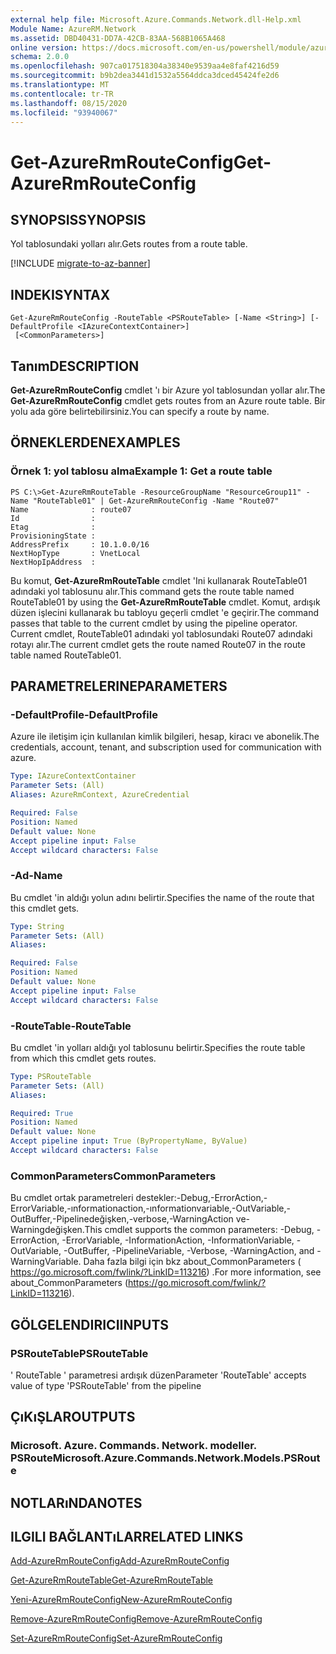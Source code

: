 ```yaml
---
external help file: Microsoft.Azure.Commands.Network.dll-Help.xml
Module Name: AzureRM.Network
ms.assetid: DBD40431-DD7A-42CB-83AA-568B1065A468
online version: https://docs.microsoft.com/en-us/powershell/module/azurerm.network/get-azurermrouteconfig
schema: 2.0.0
ms.openlocfilehash: 907ca017518304a38340e9539aa4e8faf4216d59
ms.sourcegitcommit: b9b2dea3441d1532a5564ddca3dced45424fe2d6
ms.translationtype: MT
ms.contentlocale: tr-TR
ms.lasthandoff: 08/15/2020
ms.locfileid: "93940067"
---
```

# <span data-ttu-id="1d7c1-101">Get-AzureRmRouteConfig</span><span class="sxs-lookup"><span data-stu-id="1d7c1-101">Get-AzureRmRouteConfig</span></span>

## <span data-ttu-id="1d7c1-102">SYNOPSIS</span><span class="sxs-lookup"><span data-stu-id="1d7c1-102">SYNOPSIS</span></span>
<span data-ttu-id="1d7c1-103">Yol tablosundaki yolları alır.</span><span class="sxs-lookup"><span data-stu-id="1d7c1-103">Gets routes from a route table.</span></span>

[!INCLUDE [migrate-to-az-banner](../../includes/migrate-to-az-banner.md)]

## <span data-ttu-id="1d7c1-104">INDEKI</span><span class="sxs-lookup"><span data-stu-id="1d7c1-104">SYNTAX</span></span>

```
Get-AzureRmRouteConfig -RouteTable <PSRouteTable> [-Name <String>] [-DefaultProfile <IAzureContextContainer>]
 [<CommonParameters>]
```

## <span data-ttu-id="1d7c1-105">Tanım</span><span class="sxs-lookup"><span data-stu-id="1d7c1-105">DESCRIPTION</span></span>
<span data-ttu-id="1d7c1-106">**Get-AzureRmRouteConfig** cmdlet 'ı bir Azure yol tablosundan yollar alır.</span><span class="sxs-lookup"><span data-stu-id="1d7c1-106">The **Get-AzureRmRouteConfig** cmdlet gets routes from an Azure route table.</span></span>
<span data-ttu-id="1d7c1-107">Bir yolu ada göre belirtebilirsiniz.</span><span class="sxs-lookup"><span data-stu-id="1d7c1-107">You can specify a route by name.</span></span>

## <span data-ttu-id="1d7c1-108">ÖRNEKLERDEN</span><span class="sxs-lookup"><span data-stu-id="1d7c1-108">EXAMPLES</span></span>

### <span data-ttu-id="1d7c1-109">Örnek 1: yol tablosu alma</span><span class="sxs-lookup"><span data-stu-id="1d7c1-109">Example 1: Get a route table</span></span>
```
PS C:\>Get-AzureRmRouteTable -ResourceGroupName "ResourceGroup11" -Name "RouteTable01" | Get-AzureRmRouteConfig -Name "Route07"
Name              : route07
Id                : 
Etag              : 
ProvisioningState : 
AddressPrefix     : 10.1.0.0/16
NextHopType       : VnetLocal
NextHopIpAddress  :
```

<span data-ttu-id="1d7c1-110">Bu komut, **Get-AzureRmRouteTable** cmdlet 'Ini kullanarak RouteTable01 adındaki yol tablosunu alır.</span><span class="sxs-lookup"><span data-stu-id="1d7c1-110">This command gets the route table named RouteTable01 by using the **Get-AzureRmRouteTable** cmdlet.</span></span>
<span data-ttu-id="1d7c1-111">Komut, ardışık düzen işlecini kullanarak bu tabloyu geçerli cmdlet 'e geçirir.</span><span class="sxs-lookup"><span data-stu-id="1d7c1-111">The command passes that table to the current cmdlet by using the pipeline operator.</span></span>
<span data-ttu-id="1d7c1-112">Current cmdlet, RouteTable01 adındaki yol tablosundaki Route07 adındaki rotayı alır.</span><span class="sxs-lookup"><span data-stu-id="1d7c1-112">The current cmdlet gets the route named Route07 in the route table named RouteTable01.</span></span>

## <span data-ttu-id="1d7c1-113">PARAMETRELERINE</span><span class="sxs-lookup"><span data-stu-id="1d7c1-113">PARAMETERS</span></span>

### <span data-ttu-id="1d7c1-114">-DefaultProfile</span><span class="sxs-lookup"><span data-stu-id="1d7c1-114">-DefaultProfile</span></span>
<span data-ttu-id="1d7c1-115">Azure ile iletişim için kullanılan kimlik bilgileri, hesap, kiracı ve abonelik.</span><span class="sxs-lookup"><span data-stu-id="1d7c1-115">The credentials, account, tenant, and subscription used for communication with azure.</span></span>

```yaml
Type: IAzureContextContainer
Parameter Sets: (All)
Aliases: AzureRmContext, AzureCredential

Required: False
Position: Named
Default value: None
Accept pipeline input: False
Accept wildcard characters: False
```

### <span data-ttu-id="1d7c1-116">-Ad</span><span class="sxs-lookup"><span data-stu-id="1d7c1-116">-Name</span></span>
<span data-ttu-id="1d7c1-117">Bu cmdlet 'in aldığı yolun adını belirtir.</span><span class="sxs-lookup"><span data-stu-id="1d7c1-117">Specifies the name of the route that this cmdlet gets.</span></span>

```yaml
Type: String
Parameter Sets: (All)
Aliases: 

Required: False
Position: Named
Default value: None
Accept pipeline input: False
Accept wildcard characters: False
```

### <span data-ttu-id="1d7c1-118">-RouteTable</span><span class="sxs-lookup"><span data-stu-id="1d7c1-118">-RouteTable</span></span>
<span data-ttu-id="1d7c1-119">Bu cmdlet 'in yolları aldığı yol tablosunu belirtir.</span><span class="sxs-lookup"><span data-stu-id="1d7c1-119">Specifies the route table from which this cmdlet gets routes.</span></span>

```yaml
Type: PSRouteTable
Parameter Sets: (All)
Aliases: 

Required: True
Position: Named
Default value: None
Accept pipeline input: True (ByPropertyName, ByValue)
Accept wildcard characters: False
```

### <span data-ttu-id="1d7c1-120">CommonParameters</span><span class="sxs-lookup"><span data-stu-id="1d7c1-120">CommonParameters</span></span>
<span data-ttu-id="1d7c1-121">Bu cmdlet ortak parametreleri destekler:-Debug,-ErrorAction,-ErrorVariable,-ınformationaction,-ınformationvariable,-OutVariable,-OutBuffer,-Pipelinedeğişken,-verbose,-WarningAction ve-Warningdeğişken.</span><span class="sxs-lookup"><span data-stu-id="1d7c1-121">This cmdlet supports the common parameters: -Debug, -ErrorAction, -ErrorVariable, -InformationAction, -InformationVariable, -OutVariable, -OutBuffer, -PipelineVariable, -Verbose, -WarningAction, and -WarningVariable.</span></span> <span data-ttu-id="1d7c1-122">Daha fazla bilgi için bkz about_CommonParameters ( https://go.microsoft.com/fwlink/?LinkID=113216) .</span><span class="sxs-lookup"><span data-stu-id="1d7c1-122">For more information, see about_CommonParameters (https://go.microsoft.com/fwlink/?LinkID=113216).</span></span>

## <span data-ttu-id="1d7c1-123">GÖLGELENDIRICI</span><span class="sxs-lookup"><span data-stu-id="1d7c1-123">INPUTS</span></span>

### <span data-ttu-id="1d7c1-124">PSRouteTable</span><span class="sxs-lookup"><span data-stu-id="1d7c1-124">PSRouteTable</span></span>
<span data-ttu-id="1d7c1-125">' RouteTable ' parametresi ardışık düzen</span><span class="sxs-lookup"><span data-stu-id="1d7c1-125">Parameter 'RouteTable' accepts value of type 'PSRouteTable' from the pipeline</span></span>

## <span data-ttu-id="1d7c1-126">ÇıKıŞLAR</span><span class="sxs-lookup"><span data-stu-id="1d7c1-126">OUTPUTS</span></span>

### <span data-ttu-id="1d7c1-127">Microsoft. Azure. Commands. Network. modeller. PSRoute</span><span class="sxs-lookup"><span data-stu-id="1d7c1-127">Microsoft.Azure.Commands.Network.Models.PSRoute</span></span>

## <span data-ttu-id="1d7c1-128">NOTLARıNDA</span><span class="sxs-lookup"><span data-stu-id="1d7c1-128">NOTES</span></span>

## <span data-ttu-id="1d7c1-129">ILGILI BAĞLANTıLAR</span><span class="sxs-lookup"><span data-stu-id="1d7c1-129">RELATED LINKS</span></span>

[<span data-ttu-id="1d7c1-130">Add-AzureRmRouteConfig</span><span class="sxs-lookup"><span data-stu-id="1d7c1-130">Add-AzureRmRouteConfig</span></span>](./Add-AzureRmRouteConfig.md)

[<span data-ttu-id="1d7c1-131">Get-AzureRmRouteTable</span><span class="sxs-lookup"><span data-stu-id="1d7c1-131">Get-AzureRmRouteTable</span></span>](./Get-AzureRmRouteTable.md)

[<span data-ttu-id="1d7c1-132">Yeni-AzureRmRouteConfig</span><span class="sxs-lookup"><span data-stu-id="1d7c1-132">New-AzureRmRouteConfig</span></span>](./New-AzureRmRouteConfig.md)

[<span data-ttu-id="1d7c1-133">Remove-AzureRmRouteConfig</span><span class="sxs-lookup"><span data-stu-id="1d7c1-133">Remove-AzureRmRouteConfig</span></span>](./Remove-AzureRmRouteConfig.md)

[<span data-ttu-id="1d7c1-134">Set-AzureRmRouteConfig</span><span class="sxs-lookup"><span data-stu-id="1d7c1-134">Set-AzureRmRouteConfig</span></span>](./Set-AzureRmRouteConfig.md)


